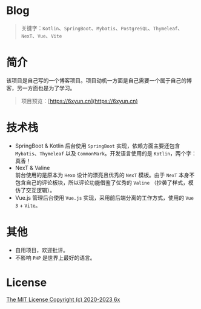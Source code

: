 # Blog

> 关键字：`Kotlin`、`SpringBoot`、`Mybatis`、`PostgreSQL`、`Thymeleaf`、`NexT`、`Vue`、`Vite`

# 简介

该项目是自己写的一个博客项目。项目动机一方面是自己需要一个属于自己的博客，另一方面也是为了学习。

> 项目预览：[https://6xyun.cn](https://6xyun.cn)

# 技术栈

- SpringBoot & Kotlin
  后台使用 `SpringBoot` 实现，依赖方面主要还包含 `Mybatis`、`Thymeleaf` 以及 `CommonMark`。开发语言使用的是 `Kotlin`，两个字：真香！
- NexT & Valine  
  前台使用的是原本为 `Hexo` 设计的漂亮且优秀的 `NexT` 模板。由于 `NexT` 本身不包含自己的评论板块，所以评论功能借鉴了优秀的 `Valine` （抄袭了样式，模仿了交互逻辑）。
- Vue.js
  管理后台使用 `Vue.js` 实现，采用前后端分离的工作方式，使用的 `Vue 3` +  `Vite`。

# 其他

- 自用项目，欢迎批评。
- 不影响 `PHP` 是世界上最好的语言。

# License

[The MIT License Copyright (c) 2020-2023 6x](/LICENSE.txt)
